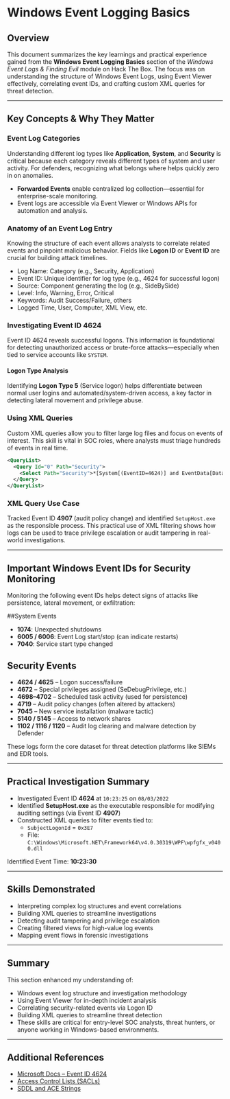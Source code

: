 # Windows Event Logging Basics

## Overview
This document summarizes the key learnings and practical experience gained from the **Windows Event Logging Basics** section of the *Windows Event Logs & Finding Evil* module on Hack The Box. The focus was on understanding the structure of Windows Event Logs, using Event Viewer effectively, correlating event IDs, and crafting custom XML queries for threat detection.

---

## Key Concepts & Why They Matter

### Event Log Categories
Understanding different log types like **Application**, **System**, and **Security** is critical because each category reveals different types of system and user activity. For defenders, recognizing what belongs where helps quickly zero in on anomalies.

- **Forwarded Events** enable centralized log collection—essential for enterprise-scale monitoring.
- Event logs are accessible via Event Viewer or Windows APIs for automation and analysis.

### Anatomy of an Event Log Entry
Knowing the structure of each event allows analysts to correlate related events and pinpoint malicious behavior. Fields like **Logon ID** or **Event ID** are crucial for building attack timelines.

- Log Name: Category (e.g., Security, Application)
- Event ID: Unique identifier for log type (e.g., 4624 for successful logon)
- Source: Component generating the log (e.g., SideBySide)
- Level: Info, Warning, Error, Critical
- Keywords: Audit Success/Failure, others
- Logged Time, User, Computer, XML View, etc.

### Investigating Event ID 4624
Event ID 4624 reveals successful logons. This information is foundational for detecting unauthorized access or brute-force attacks—especially when tied to service accounts like `SYSTEM`.

#### Logon Type Analysis
Identifying **Logon Type 5** (Service logon) helps differentiate between normal user logins and automated/system-driven access, a key factor in detecting lateral movement and privilege abuse.

### Using XML Queries
Custom XML queries allow you to filter large log files and focus on events of interest. This skill is vital in SOC roles, where analysts must triage hundreds of events in real time.

```xml
<QueryList>
  <Query Id="0" Path="Security">
    <Select Path="Security">*[System[(EventID=4624)] and EventData[Data[@Name='SubjectLogonId'] = '0x3E7']]</Select>
  </Query>
</QueryList>
```

### XML Query Use Case
Tracked Event ID **4907** (audit policy change) and identified `SetupHost.exe` as the responsible process. This practical use of XML filtering shows how logs can be used to trace privilege escalation or audit tampering in real-world investigations.

---

## Important Windows Event IDs for Security Monitoring

Monitoring the following event IDs helps detect signs of attacks like persistence, lateral movement, or exfiltration:

##System Events

- **1074**: Unexpected shutdowns
- **6005 / 6006**: Event Log start/stop (can indicate restarts)
- **7040**: Service start type changed

## Security Events

- **4624 / 4625** – Logon success/failure
- **4672** – Special privileges assigned (SeDebugPrivilege, etc.)
- **4698–4702** – Scheduled task activity (used for persistence)
- **4719** – Audit policy changes (often altered by attackers)
- **7045** – New service installation (malware tactic)
- **5140 / 5145** – Access to network shares
- **1102 / 1116 / 1120** – Audit log clearing and malware detection by Defender

These logs form the core dataset for threat detection platforms like SIEMs and EDR tools.

---

## Practical Investigation Summary

- Investigated Event ID **4624** at `10:23:25` on `08/03/2022`
- Identified **SetupHost.exe** as the executable responsible for modifying auditing settings (via Event ID **4907**)
- Constructed XML queries to filter events tied to:
  - `SubjectLogonId` = `0x3E7`
  - File: `C:\Windows\Microsoft.NET\Framework64\v4.0.30319\WPF\wpfgfx_v0400.dll`

Identified Event Time: **10:23:30**

---

## Skills Demonstrated

- Interpreting complex log structures and event correlations
- Building XML queries to streamline investigations
- Detecting audit tampering and privilege escalation
- Creating filtered views for high-value log events
- Mapping event flows in forensic investigations

---

## Summary

This section enhanced my understanding of:

- Windows event log structure and investigation methodology
- Using Event Viewer for in-depth incident analysis
- Correlating security-related events via Logon ID
- Building XML queries to streamline threat detection
- These skills are critical for entry-level SOC analysts, threat hunters, or anyone working in Windows-based environments.

---

## Additional References

- [Microsoft Docs – Event ID 4624](https://docs.microsoft.com/en-us/windows/security/threat-protection/auditing/event-4624)
- [Access Control Lists (SACLs)](https://docs.microsoft.com/en-us/windows/win32/secauthz/access-control-lists)
- [SDDL and ACE Strings](https://docs.microsoft.com/en-us/windows/win32/secauthz/ace-strings)
